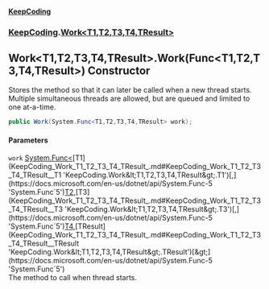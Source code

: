 #### [KeepCoding](index.md 'index')
### [KeepCoding](KeepCoding.md 'KeepCoding').[Work&lt;T1,T2,T3,T4,TResult&gt;](KeepCoding_Work_T1_T2_T3_T4_TResult_.md 'KeepCoding.Work&lt;T1,T2,T3,T4,TResult&gt;')
## Work&lt;T1,T2,T3,T4,TResult&gt;.Work(Func&lt;T1,T2,T3,T4,TResult&gt;) Constructor
Stores the method so that it can later be called when a new thread starts. Multiple simultaneous threads are allowed, but are queued and limited to one at-a-time.  
```csharp
public Work(System.Func<T1,T2,T3,T4,TResult> work);
```
#### Parameters
<a name='KeepCoding_Work_T1_T2_T3_T4_TResult__Work(System_Func_T1_T2_T3_T4_TResult_)_work'></a>
`work` [System.Func&lt;](https://docs.microsoft.com/en-us/dotnet/api/System.Func-5 'System.Func`5')[T1](KeepCoding_Work_T1_T2_T3_T4_TResult_.md#KeepCoding_Work_T1_T2_T3_T4_TResult__T1 'KeepCoding.Work&lt;T1,T2,T3,T4,TResult&gt;.T1')[,](https://docs.microsoft.com/en-us/dotnet/api/System.Func-5 'System.Func`5')[T2](KeepCoding_Work_T1_T2_T3_T4_TResult_.md#KeepCoding_Work_T1_T2_T3_T4_TResult__T2 'KeepCoding.Work&lt;T1,T2,T3,T4,TResult&gt;.T2')[,](https://docs.microsoft.com/en-us/dotnet/api/System.Func-5 'System.Func`5')[T3](KeepCoding_Work_T1_T2_T3_T4_TResult_.md#KeepCoding_Work_T1_T2_T3_T4_TResult__T3 'KeepCoding.Work&lt;T1,T2,T3,T4,TResult&gt;.T3')[,](https://docs.microsoft.com/en-us/dotnet/api/System.Func-5 'System.Func`5')[T4](KeepCoding_Work_T1_T2_T3_T4_TResult_.md#KeepCoding_Work_T1_T2_T3_T4_TResult__T4 'KeepCoding.Work&lt;T1,T2,T3,T4,TResult&gt;.T4')[,](https://docs.microsoft.com/en-us/dotnet/api/System.Func-5 'System.Func`5')[TResult](KeepCoding_Work_T1_T2_T3_T4_TResult_.md#KeepCoding_Work_T1_T2_T3_T4_TResult__TResult 'KeepCoding.Work&lt;T1,T2,T3,T4,TResult&gt;.TResult')[&gt;](https://docs.microsoft.com/en-us/dotnet/api/System.Func-5 'System.Func`5')  
The method to call when thread starts.
  
